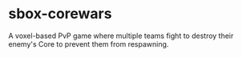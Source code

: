 # sbox-corewars
A voxel-based PvP game where multiple teams fight to destroy their enemy's Core to prevent them from respawning.
